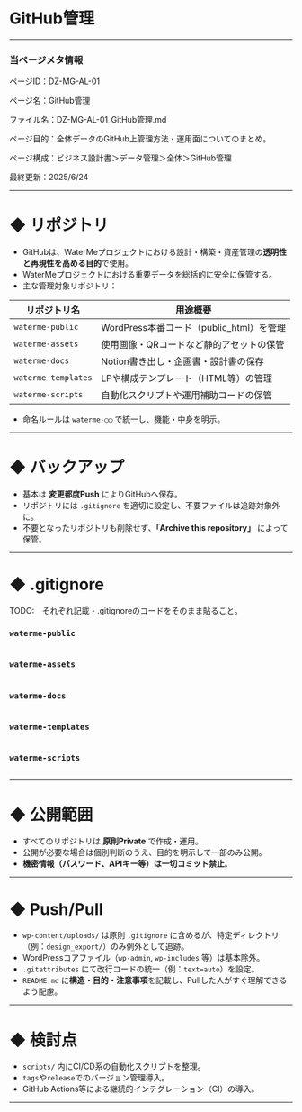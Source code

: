 # GitHub管理

---

### 当ページメタ情報

ページID：DZ-MG-AL-01

ページ名：GitHub管理

ファイル名：DZ-MG-AL-01_GitHub管理.md

ページ目的：全体データのGitHub上管理方法・運用面についてのまとめ。

ページ構成：ビジネス設計書＞データ管理＞全体＞GitHub管理

最終更新：2025/6/24

---

# ◆ リポジトリ

- GitHubは、WaterMeプロジェクトにおける設計・構築・資産管理の**透明性と再現性を高める目的**で使用。
- WaterMeプロジェクトにおける重要データを総括的に安全に保管する。
- 主な管理対象リポジトリ：

| **リポジトリ名** | **用途概要** |
| --- | --- |
| `waterme-public` | WordPress本番コード（public_html）を管理 |
| `waterme-assets` | 使用画像・QRコードなど静的アセットの保管 |
| `waterme-docs` | Notion書き出し・企画書・設計書の保存 |
| `waterme-templates` | LPや構成テンプレート（HTML等）の管理 |
| `waterme-scripts` | 自動化スクリプトや運用補助コードの保管 |
- 命名ルールは `waterme-◯◯` で統一し、機能・中身を明示。

---

# ◆ バックアップ

- 基本は **変更都度Push** によりGitHubへ保存。
- リポジトリには `.gitignore` を適切に設定し、不要ファイルは追跡対象外に。
- 不要となったリポジトリも削除せず、**「Archive this repository」** によって保管。

---

# ◆ .gitignore

TODO:　それぞれ記載・.gitignoreのコードをそのまま貼ること。

### `waterme-public`

```

```

### `waterme-assets`

```

```

### `waterme-docs`

```

```

### `waterme-templates`

```

```

### `waterme-scripts`

```

```

---

# ◆ 公開範囲

- すべてのリポジトリは **原則Private** で作成・運用。
- 公開が必要な場合は個別判断のうえ、目的を明示して一部のみ公開。
- **機密情報（パスワード、APIキー等）は一切コミット禁止**。

---

# ◆ Push/Pull

- `wp-content/uploads/` は原則 `.gitignore` に含めるが、特定ディレクトリ（例：`design_export/`）のみ例外として追跡。
- WordPressコアファイル（`wp-admin`, `wp-includes` 等）は基本除外。
- `.gitattributes` にて改行コードの統一（例：`text=auto`）を設定。
- `README.md` に**構造・目的・注意事項**を記載し、Pullした人がすぐ理解できるよう配慮。

---

# ◆ 検討点

- `scripts/` 内にCI/CD系の自動化スクリプトを整理。
- `tags`や`release`でのバージョン管理導入。
- GitHub Actions等による継続的インテグレーション（CI）の導入。

---